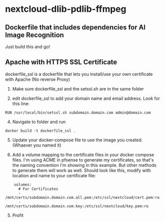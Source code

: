 # nextcloud-dlib-pdlib-ffmpeg
## Dockerfile that includes dependencies for AI Image Recognition
Just build this and go!




## Apache with HTTPS SSL Certificate
dockerfile_ssl is a dockerfile that lets you install/use your own certificate with Apache (No reverse Proxy)

1. Make sure dockerfile_ssl and the setssl.sh are in the same folder

2. edit dockerfile_ssl to add your domain name and email address.  Look for this line:

`RUN /usr/local/bin/setssl.sh subdomain.domain.com admin@domain.com`

4. Navigate to folder and run 

`docker build -t dockerfile_ssl .`

5. Update your docker-compose file to use the image you created. (Whaever you named it)

6. Add a volume mapping to the certificate files in your docker compose files.  I'm using ACME in pfsense to generate my certificates, so that's the naming convention I'm showing in this example.  But other methods to generate them will work as well.  Should look like this, modify with location and name to your certificate file:

```
    volumes:
      # For Certificates
      - /mnt/certs/subdomain.domain.com.all.pem:/etc/ssl/nextcloud/cert.pem:ro
      - /mnt/certs/subdomain.domain.com.key:/etc/ssl/nextcloud/key.pem:ro
```

5. Profit
